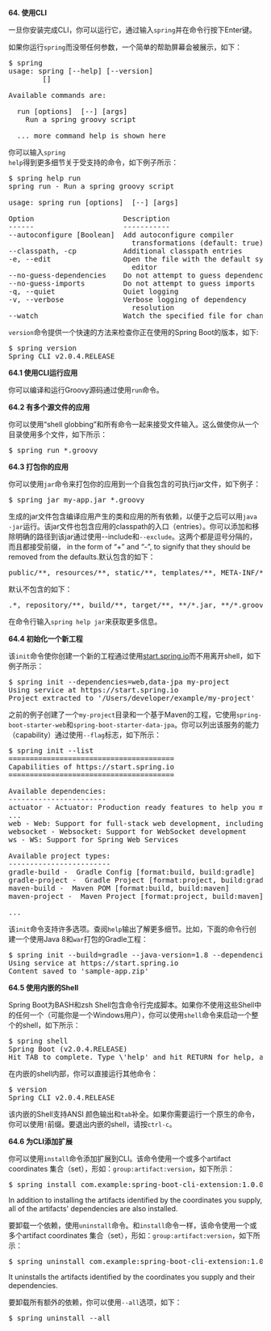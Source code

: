 **64. 使用CLI**

一旦你安装完成CLI，你可以运行它，通过输入<code>spring</code>并在命令行按下Enter键。

如果你运行<code>spring</code>而没带任何参数，一个简单的帮助屏幕会被展示，如下：

<pre>
$ spring
usage: spring [--help] [--version]
       <command> [<args>]

Available commands are:

  run [options] <files> [--] [args]
    Run a spring groovy script

  ... more command help is shown here
</pre>

你可以输入<code>spring help</code>得到更多细节关于受支持的命令，如下例子所示：

<pre>
$ spring help run
spring run - Run a spring groovy script

usage: spring run [options] <files> [--] [args]

Option                     Description
------                     -----------
--autoconfigure [Boolean]  Add autoconfigure compiler
                             transformations (default: true)
--classpath, -cp           Additional classpath entries
-e, --edit                 Open the file with the default system
                             editor
--no-guess-dependencies    Do not attempt to guess dependencies
--no-guess-imports         Do not attempt to guess imports
-q, --quiet                Quiet logging
-v, --verbose              Verbose logging of dependency
                             resolution
--watch                    Watch the specified file for changes
</pre>

<code>version</code>命令提供一个快速的方法来检查你正在使用的Spring Boot的版本，如下:

<pre>
$ spring version
Spring CLI v2.0.4.RELEASE
</pre>

**64.1 使用CLI运行应用**

你可以编译和运行Groovy源码通过使用<code>run</code>命令。

**64.2 有多个源文件的应用**

你可以使用“shell globbing”和所有命令一起来接受文件输入。这么做使你从一个目录使用多个文件，如下所示：

<pre>
$ spring run *.groovy
</pre>


**64.3 打包你的应用**

你可以使用<code>jar</code>命令来打包你的应用到一个自我包含的可执行jar文件，如下例子：

<pre>
$ spring jar my-app.jar *.groovy
</pre>

生成的jar文件包含编译应用产生的类和应用的所有依赖，以便于之后可以用<code>java -jar</code>运行。该jar文件也包含应用的classpath的入口（entries）。你可以添加和移除明确的路径到该jar通过使用<codde>--include</codde>和<code>--exclude</code>。这两个都是逗号分隔的，而且都接受前缀， in the form of “+” and “-”, to signify that they should be removed from the defaults.默认包含的如下：

<pre>
public/**, resources/**, static/**, templates/**, META-INF/**, *
</pre>

默认不包含的如下：

<pre>
.*, repository/**, build/**, target/**, **/*.jar, **/*.groovy
</pre>

在命令行输入<code>spring help jar</code>来获取更多信息。

**64.4 初始化一个新工程**

该<code>init</code>命令使你创建一个新的工程通过使用[start.spring.io](https://start.spring.io/)而不用离开shell，如下例子所示：

<pre>
$ spring init --dependencies=web,data-jpa my-project
Using service at https://start.spring.io
Project extracted to '/Users/developer/example/my-project'
</pre>

之前的例子创建了一个<code>my-project</code>目录和一个基于Maven的工程，它使用<code>spring-boot-starter-web</code>和<code>spring-boot-starter-data-jpa</code>。你可以列出该服务的能力（capability）通过使用<code>--flag</code>标志，如下所示：

<pre>
$ spring init --list
=======================================
Capabilities of https://start.spring.io
=======================================

Available dependencies:
-----------------------
actuator - Actuator: Production ready features to help you monitor and manage your application
...
web - Web: Support for full-stack web development, including Tomcat and spring-webmvc
websocket - Websocket: Support for WebSocket development
ws - WS: Support for Spring Web Services

Available project types:
------------------------
gradle-build -  Gradle Config [format:build, build:gradle]
gradle-project -  Gradle Project [format:project, build:gradle]
maven-build -  Maven POM [format:build, build:maven]
maven-project -  Maven Project [format:project, build:maven] (default)

...
</pre>

该<code>init</code>命令支持许多选项。查阅<code>help</code>输出了解更多细节。比如，下面的命令行创建一个使用Java 8和<code>war</code>打包的Gradle工程：

<pre>
$ spring init --build=gradle --java-version=1.8 --dependencies=websocket --packaging=war sample-app.zip
Using service at https://start.spring.io
Content saved to 'sample-app.zip'
</pre>

**64.5 使用内嵌的Shell**

Spring Boot为BASH和zsh Shell包含命令行完成脚本。如果你不使用这些Shell中的任何一个（可能你是一个Windows用户），你可以使用<code>shell</code>命令来启动一个整个的shell，如下所示：

<pre>
$ spring shell
Spring Boot (v2.0.4.RELEASE)
Hit TAB to complete. Type \'help' and hit RETURN for help, and \'exit' to quit.
</pre>

在内嵌的shell内部，你可以直接运行其他命令：

<pre>
$ version
Spring CLI v2.0.4.RELEASE
</pre>

该内嵌的Shell支持ANSI 颜色输出和<code>tab</code>补全。如果你需要运行一个原生的命令，你可以使用<code>!</code>前缀。要退出内嵌的shell，请按<code>ctrl-c</code>。

**64.6 为CLI添加扩展**

你可以使用<code>install</code>命令添加扩展到CLI。该命令使用一个或多个artifact coordinates 集合（set），形如：<code>group:artifact:version</code>，如下所示：

<pre>
$ spring install com.example:spring-boot-cli-extension:1.0.0.RELEASE
</pre>

In addition to installing the artifacts identified by the coordinates you supply, all of the artifacts' dependencies are also installed.

要卸载一个依赖，使用<code>uninstall</code>命令。和<code>install</code>命令一样，该命令使用一个或多个artifact coordinates 集合（set），形如：<code>group:artifact:version</code>，如下所示：

<pre>
$ spring uninstall com.example:spring-boot-cli-extension:1.0.0.RELEASE
</pre>

It uninstalls the artifacts identified by the coordinates you supply and their dependencies.

要卸载所有额外的依赖，你可以使用<code>--all</code>选项，如下：

<pre>
$ spring uninstall --all
</pre>

